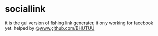 # sociallink
it is the gui version of fishing link generater, it only working for facebook yet. helped by @www.github.com/BHUTUU
